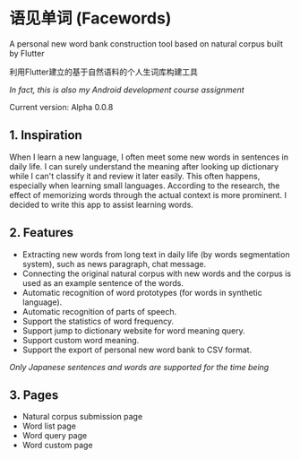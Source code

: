 # 语见单词 (Facewords)

A personal new word bank construction tool based on natural corpus built by Flutter

利用Flutter建立的基于自然语料的个人生词库构建工具

*In fact, this is also my Android development course assignment*

Current version: Alpha 0.0.8

## 1. Inspiration

When I learn a new language, I often meet some new words in sentences in daily life. I can surely understand the meaning after looking up dictionary while I can't classify it and review it later easily. This often happens, especially when learning small languages. According to the research, the effect of memorizing words through the actual context is more prominent. I decided to write this app to assist learning words.

## 2. Features

- Extracting new words from long text in daily life (by words segmentation system), such as news paragraph, chat message.
- Connecting the original natural corpus with new words and the corpus is used as an example sentence of the words.
- Automatic recognition of word prototypes (for words in synthetic language).
- Automatic recognition of parts of speech.
- Support the statistics of word frequency.
- Support jump to dictionary website for word meaning query.
- Support custom word meaning.
- Support the export of personal new word bank to CSV format.

*Only Japanese sentences and words are supported for the time being*

## 3. Pages

- Natural corpus submission page
- Word list page
- Word query page
- Word custom page
